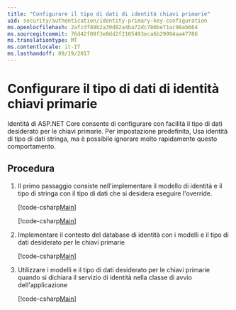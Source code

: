```yaml
---
title: "Configurare il tipo di dati di identità chiavi primarie"
uid: security/authentication/identity-primary-key-configuration
ms.openlocfilehash: 2afcdf89b2a39d82a4ba72dc780be71ac98ab664
ms.sourcegitcommit: 76d42f09f3e0dd2f2105493eca6b29994aa47706
ms.translationtype: MT
ms.contentlocale: it-IT
ms.lasthandoff: 09/19/2017
---
```

# <a name="configure-identity-primary-keys-data-type"></a>Configurare il tipo di dati di identità chiavi primarie

Identità di ASP.NET Core consente di configurare con facilità il tipo di dati desiderato per le chiavi primarie. Per impostazione predefinita, Usa identità di tipo di dati stringa, ma è possibile ignorare molto rapidamente questo comportamento.

## <a name="how-to"></a>Procedura

1.  Il primo passaggio consiste nell'implementare il modello di identità e il tipo di stringa con il tipo di dati che si desidera eseguire l'override.

    [!code-csharp[Main](identity/sample/src/ASPNET-IdentityDemo-PrimaryKeysConfig/Models/ApplicationUser.cs?highlight=4-6&range=7-13)]

    [!code-csharp[Main](identity/sample/src/ASPNET-IdentityDemo-PrimaryKeysConfig/Models/ApplicationRole.cs?highlight=3-5&range=7-12)]
    
2.  Implementare il contesto del database di identità con i modelli e il tipo di dati desiderato per le chiavi primarie

    [!code-csharp[Main](identity/sample/src/ASPNET-IdentityDemo-PrimaryKeysConfig/Data/ApplicationDbContext.cs?highlight=3&range=9-26)]
    
3.  Utilizzare i modelli e il tipo di dati desiderato per le chiavi primarie quando si dichiara il servizio di identità nella classe di avvio dell'applicazione

    [!code-csharp[Main](identity/sample/src/ASPNET-IdentityDemo-PrimaryKeysConfig/Startup.cs?highlight=9-11&range=39-79)]
